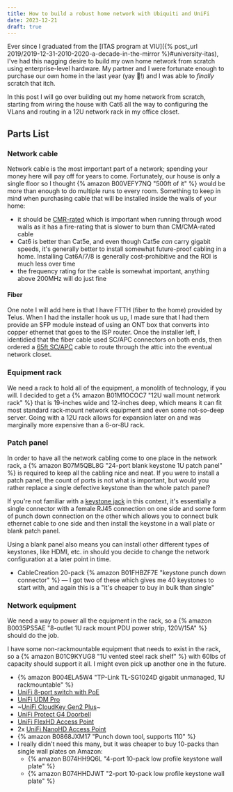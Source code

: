 ```yaml
---
title: How to build a robust home network with Ubiquiti and UniFi
date: 2023-12-21
draft: true
---
```


Ever since I graduated from the [ITAS program at VIU]({% post_url 2019/2019-12-31-2010-2020-a-decade-in-the-mirror %}#university-itas), I've had this nagging desire to build my own home network from scratch using enterprise-level hardware. My partner and I were fortunate enough to purchase our own home in the last year (yay 🎉!) and I was able to _finally_ scratch that itch.

In this post I will go over building out my home network from scratch, starting from wiring the house with Cat6 all the way to configuring the VLans and routing in a 12U network rack in my office closet.

<!-- break -->

## Parts List

### Network cable

Network cable is the most important part of a network; spending your money here will pay off for years to come. Fortunately, our house is only a single floor so I thought {% amazon B00VEFY7NQ "500ft of it" %} would be more than enough to do multiple runs to every room. Something to keep in mind when purchasing cable that will be installed inside the walls of your home:

- it should be [CMR-rated](https://www.cmple.com/learn/understanding-cable-jacket-ratings-cl-cm-cmr-and-cmp) which is important when running through wood walls as it has a fire-rating that is slower to burn than CM/CMA-rated cable
- Cat6 is better than Cat5e, and even though Cat5e _can_ carry gigabit speeds, it's generally better to install somewhat future-proof cabling in a home. Installing Cat6A/7/8 is generally cost-prohibitive and the ROI is much less over time
- the frequency rating for the cable is somewhat important, anything above 200MHz will do just fine

#### Fiber

One note I will add here is that I have FTTH (fiber to the home) provided by Telus. When I had the installer hook us up, I made sure that I had them provide an SFP module instead of using an ONT box that converts into copper ethernet that goes to the ISP router. Once the installer left, I identidied that the fiber cable used SC/APC connectors on both ends, then ordered a [65ft SC/APC](https://www.primecables.ca/p-362023-cab-fo-604-all-sca2-singlemode-simplex-scapc-to-scapc-9-micron-fiber-cable-3mm-jacket-lszh) cable to route through the attic into the eventual network closet.

### Equipment rack

We need a rack to hold all of the equipment, a monolith of technology, if you will. I decided to get a {% amazon B01M1OCOC7 "12U wall mount network rack" %} that is 19-inches wide and 12-inches deep, which means it can fit most standard rack-mount network equipment and even some not-so-deep server. Going with a 12U rack allows for expansion later on and was marginally more expensive than a 6-or-8U rack.

### Patch panel

In order to have all the network cabling come to one place in the network rack, a {% amazon B07M5QBL8G "24-port blank keystone 1U patch panel" %} is required to keep all the cabling nice and neat. If you were to install a patch panel, the count of ports is not what is important, but would you rather replace a single defective keystone than the whole patch panel?

If you're not familiar with a [keystone jack](https://www.cableorganizer.com/learning-center/how-to/how-to-wire-keystone-jack.htm) in this context, it's essentially a single connector with a female RJ45 connection on one side and some form of punch down connection on the other which allows you to connect bulk ethernet cable to one side and then install the keystone in a wall plate or blank patch panel.

Using a blank panel also means you can install other different types of keystones, like HDMI, etc. in should you decide to change the network configuration at a later point in time.

- CableCreation 20-pack {% amazon B01FHBZF7E "keystone punch down connector" %} — I got two of these which gives me 40 keystones to start with, and again this is a "it's cheaper to buy in bulk than single"

### Network equipment

We need a way to power all the equipment in the rack, so a {% amazon B0035PS5AE "8-outlet 1U rack mount PDU power strip, 120V/15A" %} should do the job.

I have some non-rackmountable equipment that needs to exist in the rack, so a {% amazon B01C9KYUG8 "1U vented steel rack shelf" %} with 60lbs of capacity should support it all. I might even pick up another one in the future.

- {% amazon B004ELA5W4 "TP-Link TL-SG1024D gigabit unmanaged, 1U rackmountable" %}
- [UniFi 8-port switch with PoE](https://ca.store.ui.com/products/unifi-switch-8-150w)
- [UniFi UDM Pro](https://ca.store.ui.com/products/udm-pro)
- ~[UniFi CloudKey Gen2 Plus](https://ca.store.ui.com/products/unifi-cloudkey-plus)~
- [UniFi Protect G4 Doorbell](https://ca.store.ui.com/products/uvc-g4-doorbell)
- [UniFi FlexHD Access Point](https://ca.store.ui.com/products/unifi-flexhd)
- 2x [UniFi NanoHD Access Point](https://ca.store.ui.com/products/unifi-nanohd-us)
- {% amazon B0868JXM17 "Punch down tool, supports 110" %}
- I really didn't need this many, but it was cheaper to buy 10-packs than single wall plates on Amazon:
  - {% amazon B074HH9Q6L "4-port 10-pack low profile keystone wall plate" %}
  - {% amazon B074HHDJWT "2-port 10-pack low profile keystone wall plate" %}

